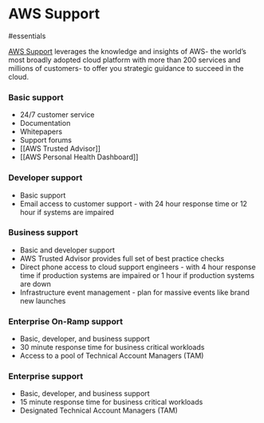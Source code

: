 # AWS Support

#essentials 

[AWS Support](https://aws.amazon.com/premiumsupport/) leverages the knowledge and insights of AWS- the world’s most broadly adopted cloud platform with more than 200 services and millions of customers- to offer you strategic guidance to succeed in the cloud.

### Basic support
- 24/7 customer service
- Documentation
- Whitepapers
- Support forums
- [[AWS Trusted Advisor]]
- [[AWS Personal Health Dashboard]]
### Developer support
- Basic support
- Email access to customer support - with 24 hour response time or 12 hour if systems are impaired
### Business support
- Basic and developer support
- AWS Trusted Advisor provides full set of best practice checks
- Direct phone access to cloud support engineers - with 4 hour response time if production systems are impaired or 1 hour if production systems are down
- Infrastructure event management - plan for massive events like brand new launches
### Enterprise On-Ramp support
- Basic, developer, and business support
- 30 minute response time for business critical workloads
- Access to a pool of Technical Account Managers (TAM)
### Enterprise support
- Basic, developer, and business support
- 15 minute response time for business critical workloads
- Designated Technical Account Managers (TAM)

